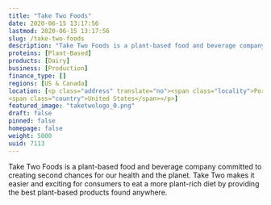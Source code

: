 ```yaml
---
title: "Take Two Foods"
date: 2020-06-15 13:17:56
lastmod: 2020-06-15 13:17:56
slug: /take-two-foods
description: "Take Two Foods is a plant-based food and beverage company committed to creating second chances for our health and the planet. Take Two makes it easier and exciting for consumers to eat a more plant-rich diet by providing the best plant-based products found anywhere."
proteins: [Plant-Based]
products: [Dairy]
business: [Production]
finance_type: []
regions: [US & Canada]
location: [<p class="address" translate="no"><span class="locality">Portland</span>, <span class="postal-code">97201</span><br>
<span class="country">United States</span></p>]
featured_image: "taketwologo_0.png"
draft: false
pinned: false
homepage: false
weight: 5000
uuid: 7113
---
```

<p>Take Two Foods is a plant-based food and beverage company committed to creating second chances for our health and the planet. Take Two makes it easier and exciting for consumers to eat a more plant-rich diet by providing the best plant-based products found anywhere.</p>
